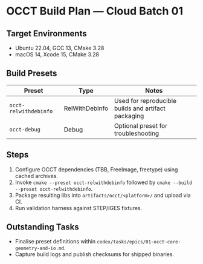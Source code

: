 # OCCT Build Plan — Cloud Batch 01

## Target Environments
- Ubuntu 22.04, GCC 13, CMake 3.28
- macOS 14, Xcode 15, CMake 3.28

## Build Presets
| Preset | Type | Notes |
|---|---|---|
| `occt-relwithdebinfo` | RelWithDebInfo | Used for reproducible builds and artifact packaging |
| `occt-debug` | Debug | Optional preset for troubleshooting |

## Steps
1. Configure OCCT dependencies (TBB, FreeImage, freetype) using cached archives.
2. Invoke `cmake --preset occt-relwithdebinfo` followed by `cmake --build --preset occt-relwithdebinfo`.
3. Package resulting libs into `artifacts/occt/<platform>/` and upload via CI.
4. Run validation harness against STEP/IGES fixtures.

## Outstanding Tasks
- Finalise preset definitions within `codex/tasks/epics/01-occt-core-geometry-and-io.md`.
- Capture build logs and publish checksums for shipped binaries.
